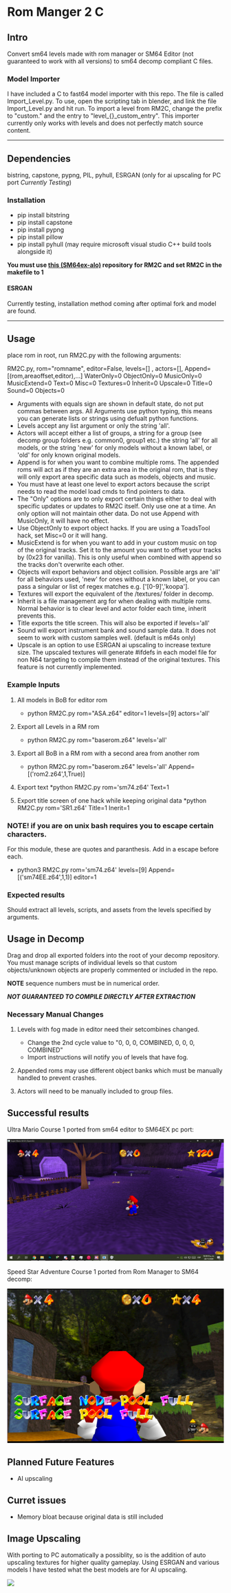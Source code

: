 # Rom Manger 2 C

## Intro

Convert sm64 levels made with rom manager or SM64 Editor (not guaranteed to work with all versions) to sm64 decomp compliant C files.

### Model Importer

I have included a C to fast64 model importer with this repo. The file is called Import_Level.py. To use, open the scripting tab in blender, and link the file Import_Level.py and hit run. To import a level from RM2C, change the prefix to "custom." and the entry to "level_{}_custom_entry".
This importer currently only works with levels and does not perfectly match source content.

------------------------------------------------------------------

## Dependencies

bistring, capstone, pypng, PIL, pyhull, ESRGAN (only for ai upscaling for PC port *Currently Testing*)

### Installation

* pip install bitstring
* pip install capstone
* pip install pypng
* pip install pillow
* pip install pyhull (may require microsoft visual studio C++ build tools alongside it)

<b> You must use <a href="https://github.com/jesusyoshi54/sm64ex-alo">this (SM64ex-alo)</a> repository for RM2C and set RM2C in the makefile to 1</b>

#### ESRGAN
Currently testing, installation method coming after optimal fork and model are found.

------------------------------------------------------------------

## Usage

place rom in root, run RM2C.py with the following arguments:

RM2C.py, rom="romname", editor=False, levels=[] , actors=[], Append=[(rom,areaoffset,editor),...] WaterOnly=0 ObjectOnly=0 MusicOnly=0 MusicExtend=0 Text=0 Misc=0 Textures=0 Inherit=0 Upscale=0 Title=0 Sound=0 Objects=0

 - Arguments with equals sign are shown in default state, do not put commas between args. All Arguments use python typing, this means you can generate lists or strings using defualt python functions.
 - Levels accept any list argument or only the string 'all'.
 - Actors will accept either a list of groups, a string for a group (see decomp group folders e.g. common0, group1 etc.) the string 'all' for all models, or the string 'new' for only models without a known label, or 'old' for only known original models.
 - Append is for when you want to combine multiple roms. The appended roms will act as if they are an extra area in the original rom, that is they will only export area specific data such as models, objects and music.
 - You must have at least one level to export actors because the script needs to read the model load cmds to find pointers to data.
 - The "Only" options are to only export certain things either to deal with specific updates or updates to RM2C itself. Only use one at a time. An only option will not maintain other data. Do not use Append with MusicOnly, it will have no effect.
 - Use ObjectOnly to export object hacks. If you are using a ToadsTool hack, set Misc=0 or it will hang.
 - MusicExtend is for when you want to add in your custom music on top of the original tracks. Set it to the amount you want to offset your tracks by (0x23 for vanilla). This is only useful when combined with append so the tracks don't overwrite each other.
 - Objects will export behaviors and object collision. Possible args are 'all' for all behaviors used, 'new' for ones without a known label, or you can pass a singular or list of regex matches e.g. ['[0-9]','koopa'].
 - Textures will export the equivalent of the /textures/ folder in decomp.
 - Inherit is a file management arg for when dealing with multiple roms. Normal behavior is to clear level and actor folder each time, inherit prevents this.
 - Title exports the title screen. This will also be exported if levels='all'
 - Sound will export instrument bank and sound sample data. It does not seem to work with custom samples well. (default is m64s only)
 - Upscale is an option to use ESRGAN ai upscaling to increase texture size. The upscaled textures will generate #ifdefs in each model file for non N64 targeting to compile them instead of the original textures. This feature is not currently implemented.

### Example Inputs


1. All models in BoB for editor rom
	* python RM2C.py rom="ASA.z64" editor=1 levels=[9] actors='all'

2. Export all Levels in a RM rom
	* python RM2C.py rom="baserom.z64" levels='all'

3. Export all BoB in a RM rom with a second area from another rom
	* python RM2C.py rom="baserom.z64" levels='all' Append=[('rom2.z64',1,True)]

4. Export text
	*python RM2C.py rom='sm74.z64' Text=1
	
4. Export title screen of one hack while keeping original data
	*python RM2C.py rom='SR1.z64' Title=1 Inerit=1


### NOTE! if you are on unix bash requires you to escape certain characters.
For this module, these are quotes and paranthesis. Add in a escape before each.

* python3 RM2C.py rom=\'sm74.z64\' levels=[9] Append=[\(\'sm74EE.z64\',1,1\)] editor=1

### Expected results
Should extract all levels, scripts, and assets from the levels specified by arguments.

## Usage in Decomp
Drag and drop all exported folders into the root of your decomp repository.
You must manage scripts of individual levels so that custom objects/unknown objects
are properly commented or included in the repo. 

**NOTE** sequence numbers must be in numerical order.

***NOT GUARANTEED TO COMPILE DIRECTLY AFTER EXTRACTION***

### Necessary Manual Changes

1. Levels with fog made in editor need their setcombines changed.
	* Change the 2nd cycle value to "0, 0, 0, COMBINED, 0, 0, 0, COMBINED"
	* Import instructions will notify you of levels that have fog.

2. Appended roms may use different object banks which must be manually handled to prevent crashes.

3. Actors will need to be manually included to group files.


## Successful results
Ultra Mario Course 1 ported from sm64 editor to SM64EX pc port:

<img src="Extra Resources/UltraMarioPC.png">

Speed Star Adventure Course 1 ported from Rom Manager to SM64 decomp:

<img src="Extra Resources/SSAEmu.png">

## Planned Future Features

* AI upscaling

## Curret issues

* Memory bloat because original data is still included

## Image Upscaling

With porting to PC automatically a possiblity, so is the addition of auto upscaling textures for higher quality gameplay. Using ESRGAN and various models I have tested what the best models are for AI upscaling.

<img src="Extra Resources/ESRGAN Comparison.png">